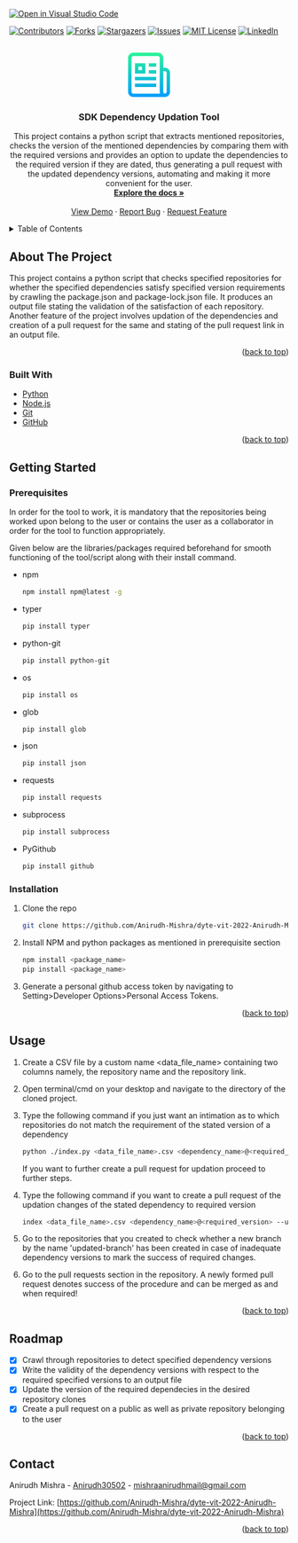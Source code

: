 [![Open in Visual Studio Code](https://classroom.github.com/assets/open-in-vscode-c66648af7eb3fe8bc4f294546bfd86ef473780cde1dea487d3c4ff354943c9ae.svg)](https://classroom.github.com/online_ide?assignment_repo_id=7955175&assignment_repo_type=AssignmentRepo)
<div id="top"></div>
<!--
*** Thanks for checking out the Best-README-Template. If you have a suggestion
*** that would make this better, please fork the repo and create a pull request
*** or simply open an issue with the tag "enhancement".
*** Don't forget to give the project a star!
*** Thanks again! Now go create something AMAZING! :D
-->



<!-- PROJECT SHIELDS -->
<!--
*** I'm using markdown "reference style" links for readability.
*** Reference links are enclosed in brackets [ ] instead of parentheses ( ).
*** See the bottom of this document for the declaration of the reference variables
*** for contributors-url, forks-url, etc. This is an optional, concise syntax you may use.
*** https://www.markdownguide.org/basic-syntax/#reference-style-links
-->
[![Contributors][contributors-shield]][contributors-url]
[![Forks][forks-shield]][forks-url]
[![Stargazers][stars-shield]][stars-url]
[![Issues][issues-shield]][issues-url]
[![MIT License][license-shield]][license-url]
[![LinkedIn][linkedin-shield]][linkedin-url]



<!-- PROJECT LOGO -->
<br />
<div align="center">
  <a href="https://github.com/github_username/repo_name">
    <img src="images/logo.png" alt="Logo" width="80" height="80">
  </a>

<h3 align="center">SDK Dependency Updation Tool</h3>

  <p align="center">
    This project contains a python script that extracts mentioned repositories, checks the version of the mentioned dependencies by comparing them with the required versions and provides an option to update the dependencies to the required version if they are dated, thus generating a pull request with the updated dependency versions, automating and making it more convenient for the user.
    <br />
    <a href="https://github.com/github_username/repo_name"><strong>Explore the docs »</strong></a>
    <br />
    <br />
    <a href="https://github.com/github_username/repo_name">View Demo</a>
    ·
    <a href="https://github.com/github_username/repo_name/issues">Report Bug</a>
    ·
    <a href="https://github.com/github_username/repo_name/issues">Request Feature</a>
  </p>
</div>



<!-- TABLE OF CONTENTS -->
<details>
  <summary>Table of Contents</summary>
  <ol>
    <li>
      <a href="#about-the-project">About The Project</a>
      <ul>
        <li><a href="#built-with">Built With</a></li>
      </ul>
    </li>
    <li>
      <a href="#getting-started">Getting Started</a>
      <ul>
        <li><a href="#prerequisites">Prerequisites</a></li>
        <li><a href="#installation">Installation</a></li>
      </ul>
    </li>
    <li><a href="#usage">Usage</a></li>
    <li><a href="#roadmap">Roadmap</a></li>
    <li><a href="#contributing">Contributing</a></li>
    <li><a href="#license">License</a></li>
    <li><a href="#contact">Contact</a></li>
    <li><a href="#acknowledgments">Acknowledgments</a></li>
  </ol>
</details>



<!-- ABOUT THE PROJECT -->
## About The Project

This project contains a python script that checks specified repositories for whether the specified dependencies satisfy specified version requirements by crawling the package.json and package-lock.json file. It produces an output file stating the validation of the satisfaction of each repository. Another feature of the project involves updation of the dependencies and creation of a pull request for the same and stating of the pull request link in an output file.

<p align="right">(<a href="#top">back to top</a>)</p>



### Built With

* [Python](https://www.python.org/)
* [Node.js](https://nodejs.org/)
* [Git](https://git-scm.com/)
* [GitHub](https://github.com/)


<p align="right">(<a href="#top">back to top</a>)</p>



<!-- GETTING STARTED -->
## Getting Started


### Prerequisites

In order for the tool to work, it is mandatory that the repositories being worked upon belong to the user or contains the user as a collaborator in order for the tool to function appropriately. 

Given below are the libraries/packages required beforehand for smooth functioning of the tool/script along with their install command.
* npm
  ```sh
  npm install npm@latest -g
  ```

* typer
  ```sh
  pip install typer
  ```

* python-git
  ```sh
  pip install python-git
  ```
  
* os
  ```sh
  pip install os
  ```
  
* glob
  ```sh
  pip install glob
  ```
  
* json
  ```sh
  pip install json
  ```

* requests
  ```sh
  pip install requests
  ```
  
* subprocess
  ```sh
  pip install subprocess
  ```

* PyGithub
  ```sh
  pip install github
  ```

### Installation

1. Clone the repo
   ```sh
   git clone https://github.com/Anirudh-Mishra/dyte-vit-2022-Anirudh-Mishra.git)
   ```
2. Install NPM and python packages as mentioned in prerequisite section
   ```sh
   npm install <package_name>
   pip install <package_name>
   ```
3. Generate a personal github access token by navigating to Setting>Developer Options>Personal Access Tokens. 

<p align="right">(<a href="#top">back to top</a>)</p>



<!-- USAGE EXAMPLES -->
## Usage


1. Create a CSV file by a custom name <data_file_name> containing two columns namely, the repository name and the repository link.

2. Open terminal/cmd on your desktop and navigate to the directory of the cloned project.

3. Type the following command if you just want an intimation as to which repositories do not match the requirement of the stated version of a dependency
   ```sh
   python ./index.py <data_file_name>.csv <dependency_name>@<required_version> --no-update
   ```
   If you want to further create a pull request for updation proceed to further steps.
   
4. Type the following command if you want to create a pull request of the updation changes of the stated dependency to required version
   ```sh
   index <data_file_name>.csv <dependency_name>@<required_version> --update
   ```
   
5. Go to the repositories that you created to check whether a new branch by the name 'updated-branch' has been created in case of inadequate dependency versions to        mark the success of required changes.

6. Go to the pull requests section in the repository. A newly formed pull request denotes success of the procedure and can be merged as and when required!


<p align="right">(<a href="#top">back to top</a>)</p>



<!-- ROADMAP -->
## Roadmap

- [x] Crawl through repositories to detect specified dependency versions
- [x] Write the validity of the dependency versions with respect to the required specified versions to an output file
- [x] Update the version of the required dependecies in the desired repository clones
- [x] Create a pull request on a public as well as private repository belonging to the user

<p align="right">(<a href="#top">back to top</a>)</p>


<!-- CONTACT -->
## Contact

Anirudh Mishra - [Anirudh30502](https://twitter.com/Anirudh30502) - mishraanirudhmail@gmail.com

Project Link: [https://github.com/Anirudh-Mishra/dyte-vit-2022-Anirudh-Mishra](https://github.com/Anirudh-Mishra/dyte-vit-2022-Anirudh-Mishra)

<p align="right">(<a href="#top">back to top</a>)</p>



<!-- MARKDOWN LINKS & IMAGES -->
<!-- https://www.markdownguide.org/basic-syntax/#reference-style-links -->
[contributors-shield]: https://img.shields.io/github/contributors/github_username/repo_name.svg?style=for-the-badge
[contributors-url]: https://github.com/github_username/repo_name/graphs/contributors
[forks-shield]: https://img.shields.io/github/forks/github_username/repo_name.svg?style=for-the-badge
[forks-url]: https://github.com/github_username/repo_name/network/members
[stars-shield]: https://img.shields.io/github/stars/github_username/repo_name.svg?style=for-the-badge
[stars-url]: https://github.com/github_username/repo_name/stargazers
[issues-shield]: https://img.shields.io/github/issues/github_username/repo_name.svg?style=for-the-badge
[issues-url]: https://github.com/github_username/repo_name/issues
[license-shield]: https://img.shields.io/github/license/github_username/repo_name.svg?style=for-the-badge
[license-url]: https://github.com/github_username/repo_name/blob/master/LICENSE.txt
[linkedin-shield]: https://img.shields.io/badge/-LinkedIn-black.svg?style=for-the-badge&logo=linkedin&colorB=555
[linkedin-url]: https://linkedin.com/in/linkedin_username
[product-screenshot]: images/screenshot.png
